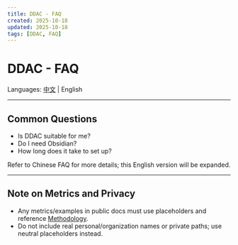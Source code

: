 ```yaml
---
title: DDAC - FAQ
created: 2025-10-18
updated: 2025-10-18
tags: [DDAC, FAQ]
---
```


# DDAC - FAQ

Languages: [中文](05-常见问题.md) | English

---

## Common Questions
- Is DDAC suitable for me?
- Do I need Obsidian?
- How long does it take to set up?

Refer to Chinese FAQ for more details; this English version will be expanded.

---

## Note on Metrics and Privacy
- Any metrics/examples in public docs must use placeholders and reference [Methodology](./methodology.en.md).
- Do not include real personal/organization names or private paths; use neutral placeholders instead.
